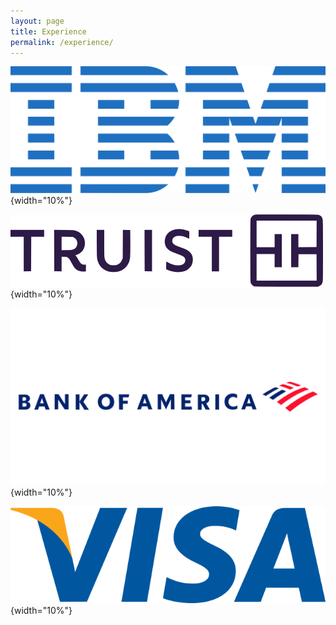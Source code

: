 ```yaml
---
layout: page
title: Experience
permalink: /experience/
---
```


![IBM](/assets/images/IBM_logo.svg){width="10%"}

![Truist](/assets/images/Truist_Financial_logo.svg){width="10%"}

![BOA](/assets/images/Bank-of-America-Logo.png){width="10%"}

![Visa](/assets/images/Visa_Logo.png){width="10%"}
